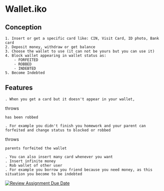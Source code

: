 # Wallet.iko

## Conception
    
    1. Insert or get a specific card like: CIN, Visit Card, ID photo, Bank card
    2. Deposit money, withdraw or get balance
    3. Choose the wallet to use (it can not be yours but you can use it)
    4. Block wallet appearing in wallet status as:
        - FORFEITED
        - ROBBED 
        - INDEBTED
    5. Become Indebted

## Features
    
    . When you get a card but it doesn't appear in your wallet, 
throws 

``` 
has been robbed 
```
    . For example you didn't finish you homework and your parent can forfeited and change status to blocked or robbed
 throws 
 
 ``` 
 parents forfeited the wallet 
 ```   

    . You can also insert many card whenever you want
    . Insert infinite money
    . Rob wallet of other user
    . For example you borrow you friend because you need money, as this situation you become to be indebted     
    

[![Review Assignment Due Date](https://classroom.github.com/assets/deadline-readme-button-24ddc0f5d75046c5622901739e7c5dd533143b0c8e959d652212380cedb1ea36.svg)](https://classroom.github.com/a/hy8NMZUz)
